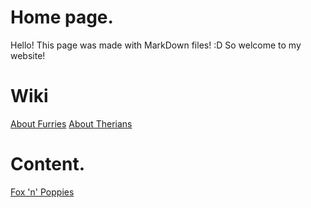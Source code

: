 # Home page.
Hello! This page was made with MarkDown files! :D
So welcome to my website!

# Wiki
[About Furries](Content/furryAbout)
[About Therians](Content/furryAbout)
# Content.
[Fox 'n' Poppies](Content/FnP)
<!--stackedit_data:
eyJoaXN0b3J5IjpbLTgzMzQ2NDQ2NiwtMTY5NTQ3MjUxMiwtMT
g2MzM0NDIwMl19
-->